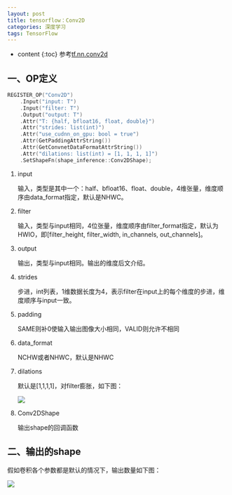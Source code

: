 ```yaml
---
layout: post
title: tensorflow：Conv2D
categories: 深度学习
tags: TensorFlow
---
```


* content
{:toc}
参考[tf.nn.conv2d](https://www.tensorflow.org/api_docs/python/tf/nn/conv2d)

## 一、OP定义

```c++
REGISTER_OP("Conv2D")
    .Input("input: T")
    .Input("filter: T")
    .Output("output: T")
    .Attr("T: {half, bfloat16, float, double}")
    .Attr("strides: list(int)")
    .Attr("use_cudnn_on_gpu: bool = true")
    .Attr(GetPaddingAttrString())
    .Attr(GetConvnetDataFormatAttrString())
    .Attr("dilations: list(int) = [1, 1, 1, 1]")
    .SetShapeFn(shape_inference::Conv2DShape);
```

1. input

   输入，类型是其中一个：half、bfloat16、float、double，4维张量，维度顺序由data_format指定，默认是NHWC。

2. filter

   输入，类型与input相同，4位张量，维度顺序由filter_format指定，默认为HWIO，即[filter_height, filter_width, in_channels, out_channels]。

3. output

   输出，类型与input相同。输出的维度后文介绍。

4. strides

   步进，int列表，1维数据长度为4，表示filter在input上的每个维度的步进，维度顺序与input一致。

5. padding

   SAME则补0使输入输出图像大小相同，VALID则允许不相同

6. data_format

   NCHW或者NHWC，默认是NHWC

7. dilations

   默认是[1,1,1,1]，对filter膨胀，如下图：

   ![](https://github.com/HarmonyHu/harmonyhu.github.io/raw/master/_posts/images/conv2d1.jpg)  

8. Conv2DShape

   输出shape的回调函数



## 二、输出的shape

假如卷积各个参数都是默认的情况下，输出数量如下图：

![](https://github.com/HarmonyHu/harmonyhu.github.io/raw/master/_posts/images/conv2d2.jpg)  

